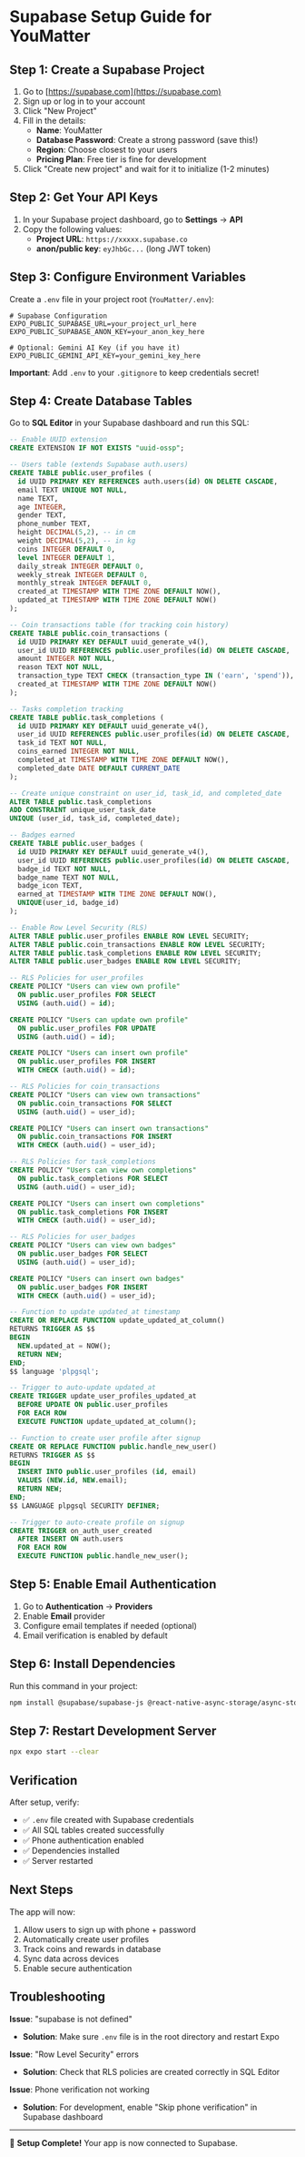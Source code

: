 # Supabase Setup Guide for YouMatter

## Step 1: Create a Supabase Project

1. Go to [https://supabase.com](https://supabase.com)
2. Sign up or log in to your account
3. Click "New Project"
4. Fill in the details:
   - **Name**: YouMatter
   - **Database Password**: Create a strong password (save this!)
   - **Region**: Choose closest to your users
   - **Pricing Plan**: Free tier is fine for development
5. Click "Create new project" and wait for it to initialize (1-2 minutes)

## Step 2: Get Your API Keys

1. In your Supabase project dashboard, go to **Settings** → **API**
2. Copy the following values:
   - **Project URL**: `https://xxxxx.supabase.co`
   - **anon/public key**: `eyJhbGc...` (long JWT token)

## Step 3: Configure Environment Variables

Create a `.env` file in your project root (`YouMatter/.env`):

```env
# Supabase Configuration
EXPO_PUBLIC_SUPABASE_URL=your_project_url_here
EXPO_PUBLIC_SUPABASE_ANON_KEY=your_anon_key_here

# Optional: Gemini AI Key (if you have it)
EXPO_PUBLIC_GEMINI_API_KEY=your_gemini_key_here
```

**Important**: Add `.env` to your `.gitignore` to keep credentials secret!

## Step 4: Create Database Tables

Go to **SQL Editor** in your Supabase dashboard and run this SQL:

```sql
-- Enable UUID extension
CREATE EXTENSION IF NOT EXISTS "uuid-ossp";

-- Users table (extends Supabase auth.users)
CREATE TABLE public.user_profiles (
  id UUID PRIMARY KEY REFERENCES auth.users(id) ON DELETE CASCADE,
  email TEXT UNIQUE NOT NULL,
  name TEXT,
  age INTEGER,
  gender TEXT,
  phone_number TEXT,
  height DECIMAL(5,2), -- in cm
  weight DECIMAL(5,2), -- in kg
  coins INTEGER DEFAULT 0,
  level INTEGER DEFAULT 1,
  daily_streak INTEGER DEFAULT 0,
  weekly_streak INTEGER DEFAULT 0,
  monthly_streak INTEGER DEFAULT 0,
  created_at TIMESTAMP WITH TIME ZONE DEFAULT NOW(),
  updated_at TIMESTAMP WITH TIME ZONE DEFAULT NOW()
);

-- Coin transactions table (for tracking coin history)
CREATE TABLE public.coin_transactions (
  id UUID PRIMARY KEY DEFAULT uuid_generate_v4(),
  user_id UUID REFERENCES public.user_profiles(id) ON DELETE CASCADE,
  amount INTEGER NOT NULL,
  reason TEXT NOT NULL,
  transaction_type TEXT CHECK (transaction_type IN ('earn', 'spend')),
  created_at TIMESTAMP WITH TIME ZONE DEFAULT NOW()
);

-- Tasks completion tracking
CREATE TABLE public.task_completions (
  id UUID PRIMARY KEY DEFAULT uuid_generate_v4(),
  user_id UUID REFERENCES public.user_profiles(id) ON DELETE CASCADE,
  task_id TEXT NOT NULL,
  coins_earned INTEGER NOT NULL,
  completed_at TIMESTAMP WITH TIME ZONE DEFAULT NOW(),
  completed_date DATE DEFAULT CURRENT_DATE
);

-- Create unique constraint on user_id, task_id, and completed_date
ALTER TABLE public.task_completions
ADD CONSTRAINT unique_user_task_date
UNIQUE (user_id, task_id, completed_date);

-- Badges earned
CREATE TABLE public.user_badges (
  id UUID PRIMARY KEY DEFAULT uuid_generate_v4(),
  user_id UUID REFERENCES public.user_profiles(id) ON DELETE CASCADE,
  badge_id TEXT NOT NULL,
  badge_name TEXT NOT NULL,
  badge_icon TEXT,
  earned_at TIMESTAMP WITH TIME ZONE DEFAULT NOW(),
  UNIQUE(user_id, badge_id)
);

-- Enable Row Level Security (RLS)
ALTER TABLE public.user_profiles ENABLE ROW LEVEL SECURITY;
ALTER TABLE public.coin_transactions ENABLE ROW LEVEL SECURITY;
ALTER TABLE public.task_completions ENABLE ROW LEVEL SECURITY;
ALTER TABLE public.user_badges ENABLE ROW LEVEL SECURITY;

-- RLS Policies for user_profiles
CREATE POLICY "Users can view own profile"
  ON public.user_profiles FOR SELECT
  USING (auth.uid() = id);

CREATE POLICY "Users can update own profile"
  ON public.user_profiles FOR UPDATE
  USING (auth.uid() = id);

CREATE POLICY "Users can insert own profile"
  ON public.user_profiles FOR INSERT
  WITH CHECK (auth.uid() = id);

-- RLS Policies for coin_transactions
CREATE POLICY "Users can view own transactions"
  ON public.coin_transactions FOR SELECT
  USING (auth.uid() = user_id);

CREATE POLICY "Users can insert own transactions"
  ON public.coin_transactions FOR INSERT
  WITH CHECK (auth.uid() = user_id);

-- RLS Policies for task_completions
CREATE POLICY "Users can view own completions"
  ON public.task_completions FOR SELECT
  USING (auth.uid() = user_id);

CREATE POLICY "Users can insert own completions"
  ON public.task_completions FOR INSERT
  WITH CHECK (auth.uid() = user_id);

-- RLS Policies for user_badges
CREATE POLICY "Users can view own badges"
  ON public.user_badges FOR SELECT
  USING (auth.uid() = user_id);

CREATE POLICY "Users can insert own badges"
  ON public.user_badges FOR INSERT
  WITH CHECK (auth.uid() = user_id);

-- Function to update updated_at timestamp
CREATE OR REPLACE FUNCTION update_updated_at_column()
RETURNS TRIGGER AS $$
BEGIN
  NEW.updated_at = NOW();
  RETURN NEW;
END;
$$ language 'plpgsql';

-- Trigger to auto-update updated_at
CREATE TRIGGER update_user_profiles_updated_at
  BEFORE UPDATE ON public.user_profiles
  FOR EACH ROW
  EXECUTE FUNCTION update_updated_at_column();

-- Function to create user profile after signup
CREATE OR REPLACE FUNCTION public.handle_new_user()
RETURNS TRIGGER AS $$
BEGIN
  INSERT INTO public.user_profiles (id, email)
  VALUES (NEW.id, NEW.email);
  RETURN NEW;
END;
$$ LANGUAGE plpgsql SECURITY DEFINER;

-- Trigger to auto-create profile on signup
CREATE TRIGGER on_auth_user_created
  AFTER INSERT ON auth.users
  FOR EACH ROW
  EXECUTE FUNCTION public.handle_new_user();
```

## Step 5: Enable Email Authentication

1. Go to **Authentication** → **Providers**
2. Enable **Email** provider
3. Configure email templates if needed (optional)
4. Email verification is enabled by default

## Step 6: Install Dependencies

Run this command in your project:

```bash
npm install @supabase/supabase-js @react-native-async-storage/async-storage
```

## Step 7: Restart Development Server

```bash
npx expo start --clear
```

## Verification

After setup, verify:
- ✅ `.env` file created with Supabase credentials
- ✅ All SQL tables created successfully
- ✅ Phone authentication enabled
- ✅ Dependencies installed
- ✅ Server restarted

## Next Steps

The app will now:
1. Allow users to sign up with phone + password
2. Automatically create user profiles
3. Track coins and rewards in database
4. Sync data across devices
5. Enable secure authentication

## Troubleshooting

**Issue**: "supabase is not defined"
- **Solution**: Make sure `.env` file is in the root directory and restart Expo

**Issue**: "Row Level Security" errors
- **Solution**: Check that RLS policies are created correctly in SQL Editor

**Issue**: Phone verification not working
- **Solution**: For development, enable "Skip phone verification" in Supabase dashboard

---

🎉 **Setup Complete!** Your app is now connected to Supabase.

